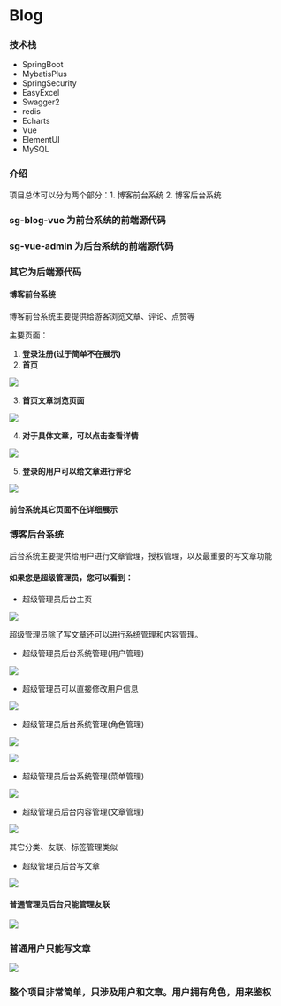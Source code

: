 

# Blog

### 技术栈

- SpringBoot
- MybatisPlus
- SpringSecurity
- EasyExcel
- Swagger2
- redis
- Echarts
- Vue
- ElementUI
- MySQL

### 介绍

项目总体可以分为两个部分：1. 博客前台系统  2. 博客后台系统

### sg-blog-vue 为前台系统的前端源代码

### sg-vue-admin 为后台系统的前端源代码

### 其它为后端源代码

#### 博客前台系统

博客前台系统主要提供给游客浏览文章、评论、点赞等

主要页面：

1. **登录注册(过于简单不在展示)**
2. **首页**

![](img\首页.png)

3. **首页文章浏览页面**

![](img\首页详情.png)

4. **对于具体文章，可以点击查看详情**

![](img\文章阅读.png)

5. **登录的用户可以给文章进行评论**

![](img\文章评论.png)

#### 前台系统其它页面不在详细展示

### 博客后台系统

后台系统主要提供给用户进行文章管理，授权管理，以及最重要的写文章功能

#### 如果您是超级管理员，您可以看到：

- 超级管理员后台主页

![](img\back\后台管理员主页.png)

超级管理员除了写文章还可以进行系统管理和内容管理。

- 超级管理员后台系统管理(用户管理)

![](img\back\管理员进行用户管理.png)

- 超级管理员可以直接修改用户信息

![](img\back\管理员修改用户信息.png)

- 超级管理员后台系统管理(角色管理)

![](img\back\管理员管理角色.png)

![](img\back\管理员修改角色.png)

- 超级管理员后台系统管理(菜单管理)

![](img\back\管理员菜单管理.png)

- 超级管理员后台内容管理(文章管理)

![](img\back\管理员进行文章管理.png)

其它分类、友联、标签管理类似

- 超级管理员后台写文章

![](img\back\管理员写博文.png)

#### 普通管理员后台只能管理友联

![](img\back\普通管理员.png)

### 普通用户只能写文章

![](img\back\普通用户写博文.png)

### 整个项目非常简单，只涉及用户和文章。用户拥有角色，用来鉴权


